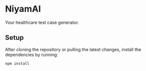 # NiyamAI

Your healthcare test case generator.

## Setup

After cloning the repository or pulling the latest changes, install the dependencies by running:

```bash
npm install
